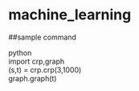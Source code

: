 # machine_learning

##sample command


python  
import crp,graph  
(s,t) = crp.crp(3,1000)  
graph.graph(t)  

